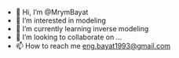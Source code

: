 - 👋 Hi, I’m @MrymBayat
- 👀 I’m interested in modeling
- 🌱 I’m currently learning inverse modeling
- 💞️ I’m looking to collaborate on ...
- 📫 How to reach me eng.bayat1993@gmail.com

<!---
MrymBayat/MrymBayat is a ✨ special ✨ repository because its `README.md` (this file) appears on your GitHub profile.
You can click the Preview link to take a look at your changes.
--->

